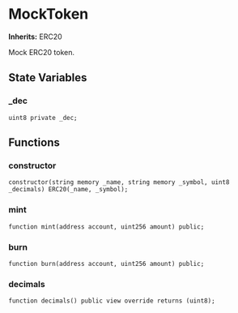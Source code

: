 # MockToken

**Inherits:** ERC20

Mock ERC20 token.

## State Variables

### \_dec

```solidity
uint8 private _dec;
```

## Functions

### constructor

```solidity
constructor(string memory _name, string memory _symbol, uint8 _decimals) ERC20(_name, _symbol);
```

### mint

```solidity
function mint(address account, uint256 amount) public;
```

### burn

```solidity
function burn(address account, uint256 amount) public;
```

### decimals

```solidity
function decimals() public view override returns (uint8);
```
